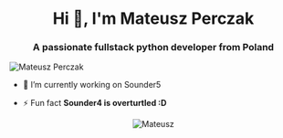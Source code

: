 <h1 align="center">Hi 👋, I'm Mateusz Perczak</h1>
<h3 align="center">A passionate fullstack python developer from Poland</h3>
<p align="left"> <img src="https://komarev.com/ghpvc/?username=losek1" alt="Mateusz Perczak" /> </p>

- 🔭 I’m currently working on Sounder5

- ⚡ Fun fact **Sounder4 is overturtled :D**

<p align="center"> <img src="https://github-readme-stats.vercel.app/api?username=losek1&show_icons=true" alt="Mateusz" /></p>


